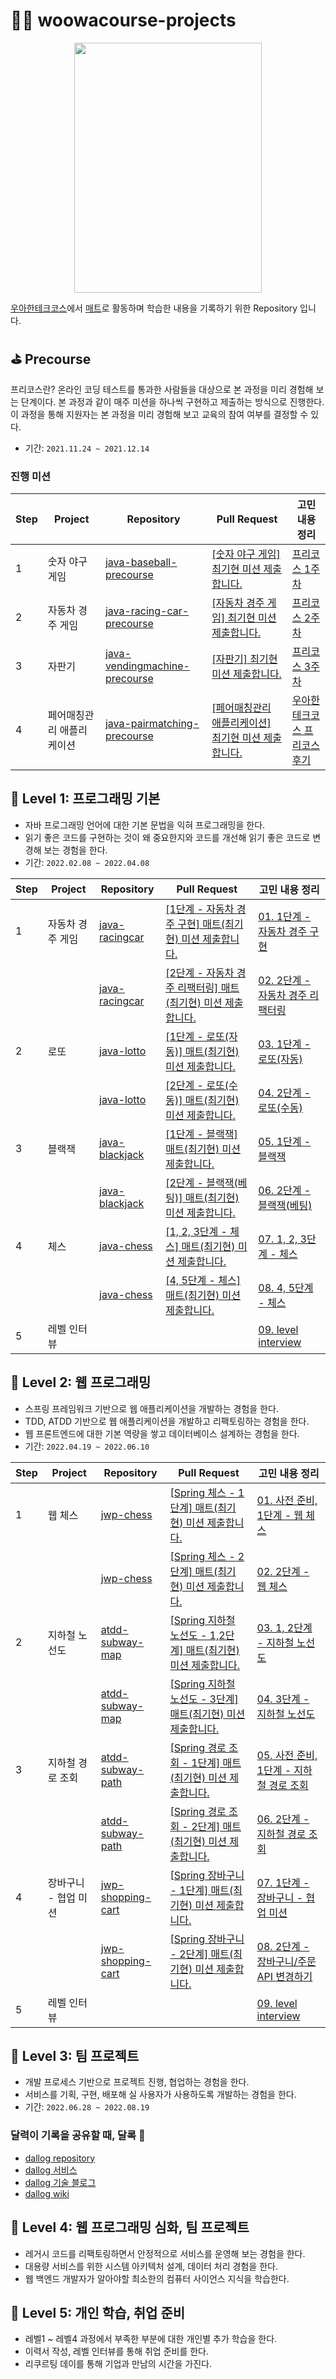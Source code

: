 # 🏃🏻 woowacourse-projects

<center><img src="/images/%EC%9A%B0%EC%95%84%ED%95%9C%ED%85%8C%ED%81%AC%EC%BD%94%EC%8A%A4-4%EA%B8%B0-%EB%AA%A8%EC%A7%91%EA%B3%B5%EA%B3%A0.jpeg" width="300" height="400"></center>

[우아한테크코스](https://woowacourse.github.io/)에서 [매트](https://github.com/hyeonic)로 활동하며 학습한 내용을 기록하기 위한 Repository 입니다.

## ⛳️ Precourse

프리코스란? 온라인 코딩 테스트를 통과한 사람들을 대상으로 본 과정을 미리 경험해 보는 단계이다. 본 과정과 같이 매주 미션을 하나씩 구현하고 제출하는 방식으로 진행한다. 이 과정을 통해 지원자는 본 과정을 미리 경험해 보고 교육의 참여 여부를 결정할 수 있다.

 * 기간: `2021.11.24 ~ 2021.12.14`

### 진행 미션

| Step | Project | Repository | Pull Request | 고민 내용 정리 |
| --------------- | --------------- | --------------- | --------------- | --------------- |
| 1 | 숫자 야구 게임 | [java-baseball-precourse](https://github.com/hyeonic/java-baseball-precourse/tree/hyeonic) | [[숫자 야구 게임] 최기현 미션 제출합니다.](https://github.com/woowacourse/java-baseball-precourse/pull/430) | [프리코스 1주차](https://hyeonic.github.io/woowacourse/precourse/precourse-1.html) |
| 2 | 자동차 경주 게임 | [java-racing-car-precourse](https://github.com/hyeonic/java-racingcar-precourse/tree/hyeonic) | [[자동차 경주 게임] 최기현 미션 제출합니다.](https://github.com/woowacourse/java-racingcar-precourse/pull/411) | [프리코스 2주차](https://hyeonic.github.io/woowacourse/precourse/precourse-2.html) |
| 3 | 자판기 | [java-vendingmachine-precourse](https://github.com/hyeonic/java-vendingmachine-precourse/tree/hyeonic) | [[자판기] 최기현 미션 제출합니다.](https://github.com/woowacourse/java-vendingmachine-precourse/pull/102) | [프리코스 3주차](https://hyeonic.github.io/woowacourse/precourse/precourse-3.html) |
| 4 | 페어매칭관리 애플리케이션 | [java-pairmatching-precourse](https://github.com/hyeonic/java-pairmatching-precourse/tree/hyeonic) | [[페어매칭관리 애플리케이션] 최기현 미션 제출합니다.](https://github.com/woowacourse/java-pairmatching-precourse/pull/3) | [우아한테크코스 프리코스 후기](https://hyeonic.github.io/woowacourse/precourse/precourse-pass.html) |

## 🥚 Level 1: 프로그래밍 기본

 * 자바 프로그래밍 언어에 대한 기본 문법을 익혀 프로그래밍을 한다.
 * 읽기 좋은 코드를 구현하는 것이 왜 중요한지와 코드를 개선해 읽기 좋은 코드로 변경해 보는 경험을 한다.
 * 기간: `2022.02.08 ~ 2022.04.08`

| Step | Project | Repository | Pull Request | 고민 내용 정리 |
| --------------- | --------------- | --------------- | --------------- | --------------- |
| 1 | 자동차 경주 게임 | [java-racingcar](https://github.com/hyeonic/java-racingcar/tree/step1) | [[1단계 - 자동차 경주 구현] 매트(최기현) 미션 제출합니다.](https://github.com/woowacourse/java-racingcar/pull/275) | [01. 1단계 - 자동차 경주 구현](https://hyeonic.github.io/woowacourse/level-1-mission/01-java-racing-car-step1.html) |
| | | [java-racingcar](https://github.com/hyeonic/java-racingcar/tree/step2) | [[2단계 - 자동차 경주 리팩터링] 매트(최기현) 미션 제출합니다.](https://github.com/woowacourse/java-racingcar/pull/349) | [02. 2단계 - 자동차 경주 리팩터링](https://hyeonic.github.io/woowacourse/level-1-mission/02-java-racing-car-step2.html) |
| 2 | 로또 | [java-lotto](https://github.com/hyeonic/java-lotto/tree/step1) | [[1단계 - 로또(자동)] 매트(최기현) 미션 제출합니다. ](https://github.com/woowacourse/java-lotto/pull/366) | [03. 1단계 - 로또(자동)](https://hyeonic.github.io/woowacourse/level-1-mission/03-java-lotto-step1.html) |
| | | [java-lotto](https://github.com/hyeonic/java-lotto/tree/step2) | [[2단계 - 로또(수동)] 매트(최기현) 미션 제출합니다. ](https://github.com/woowacourse/java-lotto/pull/429) | [04. 2단계 - 로또(수동)](https://hyeonic.github.io/woowacourse/level-1-mission/04-java-lotto-step2.html) |
| 3 | 블랙잭 | [java-blackjack](https://github.com/hyeonic/java-blackjack/tree/step1) | [[1단계 - 블랙잭] 매트(최기현) 미션 제출합니다.](https://github.com/woowacourse/java-blackjack/pull/237) | [05. 1단계 - 블랙잭](https://hyeonic.github.io/woowacourse/level-1-mission/05-java-blackjack-step1.html) |
| | | [java-blackjack](https://github.com/hyeonic/java-blackjack/tree/step2) | [[2단계 - 블랙잭(베팅)] 매트(최기현) 미션 제출합니다.](https://github.com/woowacourse/java-blackjack/pull/326) | [06. 2단계 - 블랙잭(베팅)](https://hyeonic.github.io/woowacourse/level-1-mission/06-java-blackjack-step2.html) |
| 4 | 체스 | [java-chess](https://github.com/hyeonic/java-chess/tree/step1) | [[1, 2, 3단계 - 체스] 매트(최기현) 미션 제출합니다.](https://github.com/woowacourse/java-chess/pull/302) | [07. 1, 2, 3단계 - 체스](https://hyeonic.github.io/woowacourse/level-1-mission/07-java-chess-step1.html) |
| | | [java-chess](https://github.com/hyeonic/java-chess/tree/step2) | [[4, 5단계 - 체스] 매트(최기현) 미션 제출합니다.](https://github.com/woowacourse/java-chess/pull/375) | [08. 4, 5단계 - 체스](https://hyeonic.github.io/woowacourse/level-1-mission/08-java-chess-step2.html) |
| 5 | 레벨 인터뷰 | | | [09. level interview](https://hyeonic.github.io/woowacourse/level-1-mission/09-level-interview.html) |

## 🐣 Level 2: 웹 프로그래밍

 * 스프링 프레임워크 기반으로 웹 애플리케이션을 개발하는 경험을 한다.
 * TDD, ATDD 기반으로 웹 애플리케이션을 개발하고 리팩토링하는 경험을 한다.
 * 웹 프론트엔드에 대한 기본 역량을 쌓고 데이터베이스 설계하는 경험을 한다.
 * 기간: `2022.04.19 ~ 2022.06.10`

| Step | Project | Repository | Pull Request | 고민 내용 정리 |
| --------------- | --------------- | --------------- | --------------- | --------------- |
| 1 | 웹 체스 | [jwp-chess](https://github.com/hyeonic/jwp-chess/tree/step1) | [[Spring 체스 - 1단계] 매트(최기현) 미션 제출합니다.](https://github.com/woowacourse/jwp-chess/pull/342) | [01. 사전 준비, 1단계 - 웹 체스](https://hyeonic.github.io/woowacourse/level-2-mission/01-jwp-chess-step1.html) |
| | | [jwp-chess](https://github.com/hyeonic/jwp-chess/tree/step2) | [[Spring 체스 - 2단계] 매트(최기현) 미션 제출합니다.](https://github.com/woowacourse/jwp-chess/pull/429) | [02. 2단계 - 웹 체스](https://hyeonic.github.io/woowacourse/level-2-mission/02-jwp-chess-step2.html) |
| 2 | 지하철 노선도 | [atdd-subway-map](https://github.com/hyeonic/atdd-subway-map/tree/step1) | [[Spring 지하철 노선도 - 1,2단계] 매트(최기현) 미션 제출합니다.](https://github.com/woowacourse/atdd-subway-map/pull/218) | [03. 1, 2단계 - 지하철 노선도](https://hyeonic.github.io/woowacourse/level-2-mission/03-atdd-subway-map-step1.html) |
| | | [atdd-subway-map](https://github.com/hyeonic/atdd-subway-map/tree/step2) | [[Spring 지하철 노선도 - 3단계] 매트(최기현) 미션 제출합니다.](https://github.com/woowacourse/atdd-subway-map/pull/283) | [04. 3단계 - 지하철 노선도](https://hyeonic.github.io/woowacourse/level-2-mission/04-atdd-subway-map-step2.html) |
| 3 | 지하철 경로 조회 | [atdd-subway-path](https://github.com/hyeonic/atdd-subway-path/tree/step1) | [[Spring 경로 조회 - 1단계] 매트(최기현) 미션 제출합니다.](https://github.com/woowacourse/atdd-subway-path/pull/209) | [05. 사전 준비, 1단계 - 지하철 경로 조회](https://hyeonic.github.io/woowacourse/level-2-mission/05-atdd-subway-path-step1.html) |
| | | [atdd-subway-path](https://github.com/hyeonic/atdd-subway-path/tree/step2) | [[Spring 경로 조회 - 2단계] 매트(최기현) 미션 제출합니다.](https://github.com/woowacourse/atdd-subway-path/pull/272) | [06. 2단계 - 지하철 경로 조회](https://hyeonic.github.io/woowacourse/level-2-mission/06-atdd-subway-path-step2.html) |
| 4 | 장바구니 - 협업 미션 | [jwp-shopping-cart](https://github.com/hyeonic/jwp-shopping-cart/tree/step1) | [[Spring 장바구니 - 1단계] 매트(최기현) 미션 제출합니다.](https://github.com/woowacourse/jwp-shopping-cart/pull/16) | [07. 1단계 - 장바구니 - 협업 미션](https://hyeonic.github.io/woowacourse/level-2-mission/07-jwp-shopping-cart-step1.html) |
| | | [jwp-shopping-cart](https://github.com/hyeonic/jwp-shopping-cart/tree/step2) | [[Spring 장바구니 - 2단계] 매트(최기현) 미션 제출합니다.](https://github.com/woowacourse/jwp-shopping-cart/pull/93) | [08. 2단계 - 장바구니/주문 API 변경하기](https://hyeonic.github.io/woowacourse/level-2-mission/07-jwp-shopping-cart-step1.html) |
| 5 | 레벨 인터뷰 | | | [09. level interview](https://hyeonic.github.io/woowacourse/level-2-mission/09-level-interview.html) |

## 🐥 Level 3: 팀 프로젝트

 * 개발 프로세스 기반으로 프로젝트 진행, 협업하는 경험을 한다.
 * 서비스를 기획, 구현, 배포해 실 사용자가 사용하도록 개발하는 경험을 한다.
 * 기간: `2022.06.28 ~ 2022.08.19`

 ### 달력이 기록을 공유할 때, 달록 🌙
 * [dallog repository](https://github.com/woowacourse-teams/2022-dallog)
 * [dallog 서비스](https://dallog.me)
 * [dallog 기술 블로그](https://dallog.github.io)
 * [dallog wiki](https://github.com/woowacourse-teams/2022-dallog/wiki)

## 🦆 Level 4: 웹 프로그래밍 심화, 팀 프로젝트

 * 레거시 코드를 리팩토링하면서 안정적으로 서비스를 운영해 보는 경험을 한다.
 * 대용량 서비스를 위한 시스템 아키텍처 설계, 데이터 처리 경험을 한다.
 * 웹 백엔드 개발자가 알아야할 최소한의 컴퓨터 사이언스 지식을 학습한다.


## 🦢 Level 5: 개인 학습, 취업 준비

 * 레벨1 ~ 레벨4 과정에서 부족한 부분에 대한 개인별 추가 학습을 한다.
 * 이력서 작성, 레벨 인터뷰를 통해 취업 준비를 한다.
 * 리쿠르팅 데이를 통해 기업과 만남의 시간을 가진다.

